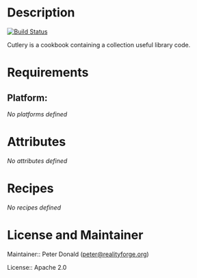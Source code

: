 # Description

[![Build Status](https://api.travis-ci.com/realityforge/chef-cutlery.svg?branch=master)](http://travis-ci.org/realityforge/chef-cutlery)

Cutlery is a cookbook containing a collection useful library code.

# Requirements

## Platform:

*No platforms defined*

# Attributes

*No attributes defined*

# Recipes

*No recipes defined*

# License and Maintainer

Maintainer:: Peter Donald (<peter@realityforge.org>)

License:: Apache 2.0
